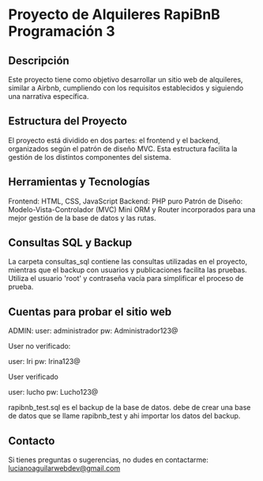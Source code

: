 # Proyecto de Alquileres RapiBnB Programación 3

## Descripción

Este proyecto tiene como objetivo desarrollar un sitio web de alquileres, similar a Airbnb, cumpliendo con los requisitos establecidos y siguiendo una narrativa específica.

## Estructura del Proyecto

El proyecto está dividido en dos partes: el frontend y el backend, organizados según el patrón de diseño MVC. Esta estructura facilita la gestión de los distintos componentes del sistema.

## Herramientas y Tecnologías

Frontend: HTML, CSS, JavaScript
Backend: PHP puro
Patrón de Diseño: Modelo-Vista-Controlador (MVC)
Mini ORM y Router incorporados para una mejor gestión de la base de datos y las rutas.

## Consultas SQL y Backup

La carpeta consultas_sql contiene las consultas utilizadas en el proyecto, mientras que el backup con usuarios y publicaciones facilita las pruebas. Utiliza el usuario 'root' y contraseña vacía para simplificar el proceso de prueba.

## Cuentas para probar el sitio web

ADMIN:
user: administrador
pw: Administrador123@

User no verificado:

user: Iri
pw: Irina123@

User verificado

user: lucho
pw: Lucho123@

rapibnb_test.sql es el backup de la base de datos. debe de crear una base de datos que se llame rapibnb_test y ahi importar los datos del backup.

## Contacto
Si tienes preguntas o sugerencias, no dudes en contactarme: lucianoaguilarwebdev@gmail.com
